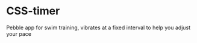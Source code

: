 # CSS-timer
Pebble app for swim training, vibrates at a fixed interval to help you adjust your pace
